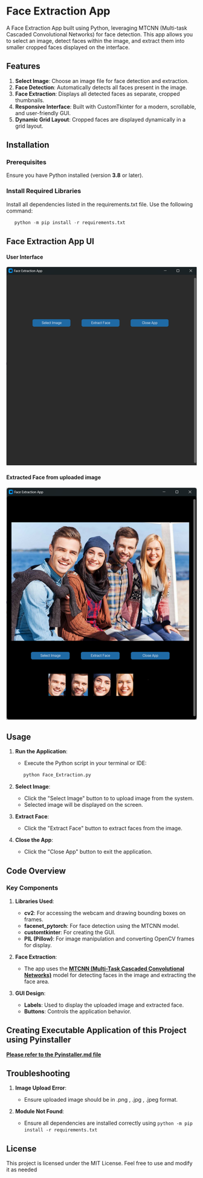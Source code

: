 # Face Extraction App

A Face Extraction App built using Python, leveraging MTCNN (Multi-task Cascaded Convolutional Networks) for face detection. This app allows you to select an image, detect faces within the image, and extract them into smaller cropped faces displayed on the interface.

## Features
1. **Select Image**: Choose an image file for face detection and extraction.
2. **Face Detection**: Automatically detects all faces present in the image.
3. **Face Extraction**: Displays all detected faces as separate, cropped thumbnails.
4. **Responsive Interface**: Built with CustomTkinter for a modern, scrollable, and user-friendly GUI.
5. **Dynamic Grid Layout**: Cropped faces are displayed dynamically in a grid layout.
 

## Installation
### Prerequisites
Ensure you have Python installed (version **3.8** or later).

### Install Required Libraries
Install all dependencies listed in the requirements.txt file. Use the following command:
   ```python
      python -m pip install -r requirements.txt
   ```

## Face Extraction App UI 
#### User Interface 
<img src="ui.png"> 

#### Extracted Face from uploaded image
<img src="extracted.png">

## Usage 
1. **Run the Application**:
     * Execute the Python script in your terminal or IDE:
     ```python
        python Face_Extraction.py
     ```
2. **Select Image**:
    * Click the "Select Image" button to to upload image from the system.
    * Selected image will be displayed on the screen.

3. **Extract Face**:
    * Click the "Extract Face" button to extract faces from the image.

4. **Close the App**:
    * Click the "Close App" button to exit the application.

## Code Overview
### Key Components

1. **Libraries Used**:
    * **cv2**: For accessing the webcam and drawing bounding boxes on frames.
    * **facenet_pytorch**: For face detection using the MTCNN model.
    * **customtkinter**: For creating the GUI.
    * **PIL (Pillow)**: For image manipulation and converting OpenCV frames for display.

2. **Face Extraction**:
   * The app uses the **[MTCNN (Multi-Task Cascaded Convolutional Networks)](https://arxiv.org/pdf/1604.02878)** model for detecting faces in the image and extracting the face area.

3. **GUI Design**:
   * **Labels**: Used to display the uploaded image and extracted face.
   * **Buttons**: Controls the application behavior.

## Creating Executable Application of this Project using Pyinstaller
**[Please refer to the Pyinstaller.md file](Pyinstaller.md)**

## Troubleshooting

1. **Image Upload Error**:
   * Ensure uploaded image should be in .png , .jpg , .jpeg format.
  
2. **Module Not Found**:
   * Ensure all dependencies are installed correctly using ```python -m pip install -r requirements.txt```

  
## License
This project is licensed under the MIT License. Feel free to use and modify it as needed
